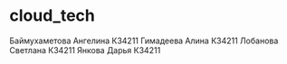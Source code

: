 # cloud_tech
Баймухаметова Ангелина К34211
Гимадеева Алина К34211
Лобанова Светлана К34211
Янкова Дарья К34211
